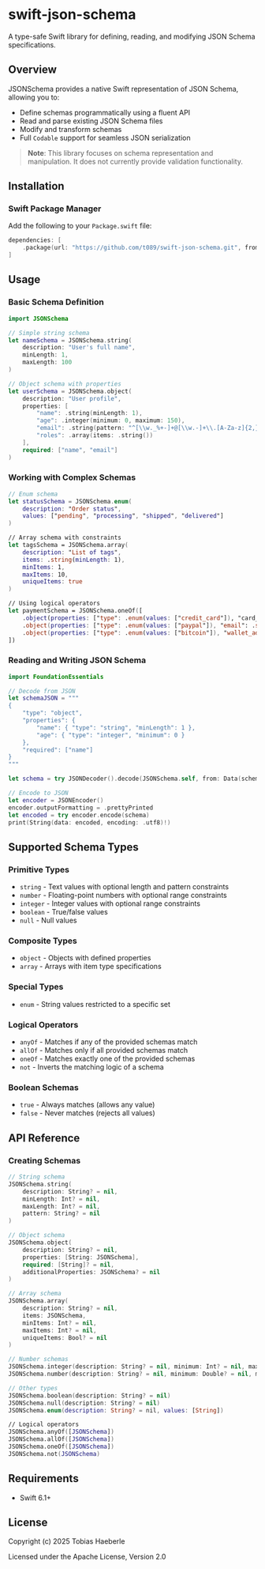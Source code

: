 # swift-json-schema

A type-safe Swift library for defining, reading, and modifying JSON Schema specifications.

## Overview

JSONSchema provides a native Swift representation of JSON Schema, allowing you to:
- Define schemas programmatically using a fluent API
- Read and parse existing JSON Schema files
- Modify and transform schemas
- Full `Codable` support for seamless JSON serialization

> **Note**: This library focuses on schema representation and manipulation. It does not currently provide validation functionality.

## Installation

### Swift Package Manager

Add the following to your `Package.swift` file:

```swift
dependencies: [
    .package(url: "https://github.com/t089/swift-json-schema.git", from: "0.1.0")
]
```

## Usage

### Basic Schema Definition

```swift
import JSONSchema

// Simple string schema
let nameSchema = JSONSchema.string(
    description: "User's full name",
    minLength: 1,
    maxLength: 100
)

// Object schema with properties
let userSchema = JSONSchema.object(
    description: "User profile",
    properties: [
        "name": .string(minLength: 1),
        "age": .integer(minimum: 0, maximum: 150),
        "email": .string(pattern: "^[\\w._%+-]+@[\\w.-]+\\.[A-Za-z]{2,}$"),
        "roles": .array(items: .string())
    ],
    required: ["name", "email"]
)
```

### Working with Complex Schemas

```swift
// Enum schema
let statusSchema = JSONSchema.enum(
    description: "Order status",
    values: ["pending", "processing", "shipped", "delivered"]
)

// Array schema with constraints
let tagsSchema = JSONSchema.array(
    description: "List of tags",
    items: .string(minLength: 1),
    minItems: 1,
    maxItems: 10,
    uniqueItems: true
)

// Using logical operators
let paymentSchema = JSONSchema.oneOf([
    .object(properties: ["type": .enum(values: ["credit_card"]), "card_number": .string()]),
    .object(properties: ["type": .enum(values: ["paypal"]), "email": .string()]),
    .object(properties: ["type": .enum(values: ["bitcoin"]), "wallet_address": .string()])
])
```

### Reading and Writing JSON Schema

```swift
import FoundationEssentials

// Decode from JSON
let schemaJSON = """
{
    "type": "object",
    "properties": {
        "name": { "type": "string", "minLength": 1 },
        "age": { "type": "integer", "minimum": 0 }
    },
    "required": ["name"]
}
"""

let schema = try JSONDecoder().decode(JSONSchema.self, from: Data(schemaJSON.utf8))

// Encode to JSON
let encoder = JSONEncoder()
encoder.outputFormatting = .prettyPrinted
let encoded = try encoder.encode(schema)
print(String(data: encoded, encoding: .utf8)!)
```


## Supported Schema Types

### Primitive Types
- `string` - Text values with optional length and pattern constraints
- `number` - Floating-point numbers with optional range constraints
- `integer` - Integer values with optional range constraints
- `boolean` - True/false values
- `null` - Null values

### Composite Types
- `object` - Objects with defined properties
- `array` - Arrays with item type specifications

### Special Types
- `enum` - String values restricted to a specific set

### Logical Operators
- `anyOf` - Matches if any of the provided schemas match
- `allOf` - Matches only if all provided schemas match
- `oneOf` - Matches exactly one of the provided schemas
- `not` - Inverts the matching logic of a schema

### Boolean Schemas
- `true` - Always matches (allows any value)
- `false` - Never matches (rejects all values)

## API Reference

### Creating Schemas

```swift
// String schema
JSONSchema.string(
    description: String? = nil,
    minLength: Int? = nil,
    maxLength: Int? = nil,
    pattern: String? = nil
)

// Object schema
JSONSchema.object(
    description: String? = nil,
    properties: [String: JSONSchema],
    required: [String]? = nil,
    additionalProperties: JSONSchema? = nil
)

// Array schema
JSONSchema.array(
    description: String? = nil,
    items: JSONSchema,
    minItems: Int? = nil,
    maxItems: Int? = nil,
    uniqueItems: Bool? = nil
)

// Number schemas
JSONSchema.integer(description: String? = nil, minimum: Int? = nil, maximum: Int? = nil)
JSONSchema.number(description: String? = nil, minimum: Double? = nil, maximum: Double? = nil)

// Other types
JSONSchema.boolean(description: String? = nil)
JSONSchema.null(description: String? = nil)
JSONSchema.enum(description: String? = nil, values: [String])

// Logical operators
JSONSchema.anyOf([JSONSchema])
JSONSchema.allOf([JSONSchema])
JSONSchema.oneOf([JSONSchema])
JSONSchema.not(JSONSchema)
```

## Requirements

- Swift 6.1+

## License

Copyright (c) 2025 Tobias Haeberle

Licensed under the Apache License, Version 2.0
